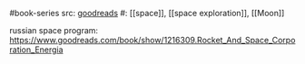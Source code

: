#book-series 
src: [goodreads](https://www.goodreads.com/series/58302-apogee-books-space-series) 
#: [[space]], [[space exploration]], [[Moon]] 

russian space program: https://www.goodreads.com/book/show/1216309.Rocket_And_Space_Corporation_Energia

